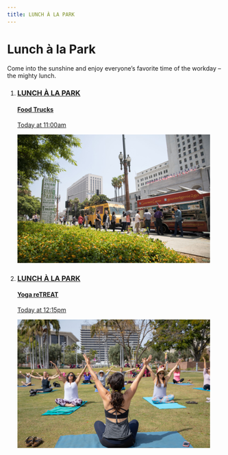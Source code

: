 ```yaml
---
title: LUNCH À LA PARK
---
```


# Lunch à la Park

Come into the sunshine and enjoy everyone’s favorite time of the workday – the mighty lunch.

<ol class="event-list">
  <li>
    <a href="/food-trucks/">
      <div>
        <h3>LUNCH À LA PARK</h3>
        <h4>Food Trucks</h4>
        <p>Today at 11:00am</p>
      </div>
      <img src="/uploads/food-trucks-4.jpg" height="300" alt="" />
    </a>
  </li>
  <li>
    <a href="/yoga/">
      <div>
        <h3>LUNCH À LA PARK</h3>
        <h4>Yoga reTREAT</h4>
        <p>Today at 12:15pm</p>
      </div>
      <img src="/uploads/yoga-4.jpg" height="300" alt="" />
    </a>
  </li>
</ol>


